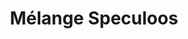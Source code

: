 ---
layout: epice
categories: [recettes]
hidden: false
lang: fr
sitemap: true
title: Mélange Speculoos
type: condiment
ingredients: 
  - nom: cannelle
    qte: 4
    unite: cuillères à café
  - nom: clous de girofle
    qte: 2
  - nom: sel
    qte: 0.5
    unite: cuillère à café
  - nom: gingembre
    qte: 0.5
    unite: cuillère à café
  - nom: muscade
    qte: 0.5
    unite: cuillère à café
  - nom: cardamome
    qte: 0.5
    unite: cuillères à café
  - nom: poivre noir
    qte: 0.25
    unite: cuillère à café
utilisations:
  - Biscuits Speculoos
  - Pâte sablée
---